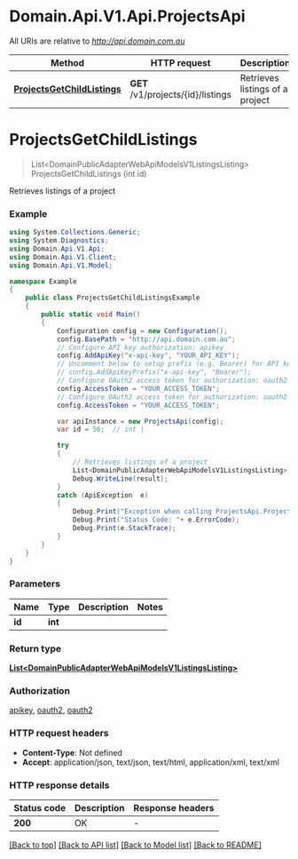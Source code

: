 # Domain.Api.V1.Api.ProjectsApi

All URIs are relative to *http://api.domain.com.au*

Method | HTTP request | Description
------------- | ------------- | -------------
[**ProjectsGetChildListings**](ProjectsApi.md#projectsgetchildlistings) | **GET** /v1/projects/{id}/listings | Retrieves listings of a project


<a name="projectsgetchildlistings"></a>
# **ProjectsGetChildListings**
> List&lt;DomainPublicAdapterWebApiModelsV1ListingsListing&gt; ProjectsGetChildListings (int id)

Retrieves listings of a project

### Example
```csharp
using System.Collections.Generic;
using System.Diagnostics;
using Domain.Api.V1.Api;
using Domain.Api.V1.Client;
using Domain.Api.V1.Model;

namespace Example
{
    public class ProjectsGetChildListingsExample
    {
        public static void Main()
        {
            Configuration config = new Configuration();
            config.BasePath = "http://api.domain.com.au";
            // Configure API key authorization: apikey
            config.AddApiKey("x-api-key", "YOUR_API_KEY");
            // Uncomment below to setup prefix (e.g. Bearer) for API key, if needed
            // config.AddApiKeyPrefix("x-api-key", "Bearer");
            // Configure OAuth2 access token for authorization: oauth2
            config.AccessToken = "YOUR_ACCESS_TOKEN";
            // Configure OAuth2 access token for authorization: oauth2
            config.AccessToken = "YOUR_ACCESS_TOKEN";

            var apiInstance = new ProjectsApi(config);
            var id = 56;  // int | 

            try
            {
                // Retrieves listings of a project
                List<DomainPublicAdapterWebApiModelsV1ListingsListing> result = apiInstance.ProjectsGetChildListings(id);
                Debug.WriteLine(result);
            }
            catch (ApiException  e)
            {
                Debug.Print("Exception when calling ProjectsApi.ProjectsGetChildListings: " + e.Message );
                Debug.Print("Status Code: "+ e.ErrorCode);
                Debug.Print(e.StackTrace);
            }
        }
    }
}
```

### Parameters

Name | Type | Description  | Notes
------------- | ------------- | ------------- | -------------
 **id** | **int**|  | 

### Return type

[**List&lt;DomainPublicAdapterWebApiModelsV1ListingsListing&gt;**](DomainPublicAdapterWebApiModelsV1ListingsListing.md)

### Authorization

[apikey](../README.md#apikey), [oauth2](../README.md#oauth2), [oauth2](../README.md#oauth2)

### HTTP request headers

 - **Content-Type**: Not defined
 - **Accept**: application/json, text/json, text/html, application/xml, text/xml

### HTTP response details
| Status code | Description | Response headers |
|-------------|-------------|------------------|
| **200** | OK |  -  |

[[Back to top]](#) [[Back to API list]](../README.md#documentation-for-api-endpoints) [[Back to Model list]](../README.md#documentation-for-models) [[Back to README]](../README.md)

